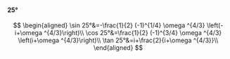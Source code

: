 #### 25°

$$
\begin{aligned}
\sin 25°&=-\frac{1}{2} (-1)^{1/4} \omega ^{4/3} \left(-i+\omega ^{4/3}\right)\\
\cos 25°&=\frac{1}{2} (-1)^{3/4} \omega ^{4/3} \left(i+\omega ^{4/3}\right)\\
\tan 25°&=i+\frac{2}{i+\omega ^{4/3}}\\
\end{aligned}
$$

